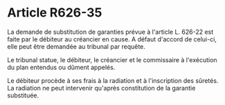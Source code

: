 # Article R626-35

La demande de substitution de garanties prévue à l'article L. 626-22 est faite par le débiteur au créancier en cause. A défaut d'accord de celui-ci, elle peut être demandée au tribunal par requête.

Le tribunal statue, le débiteur, le créancier et le commissaire à l'exécution du plan entendus ou dûment appelés.

Le débiteur procède à ses frais à la radiation et à l'inscription des sûretés. La radiation ne peut intervenir qu'après constitution de la garantie substituée.
